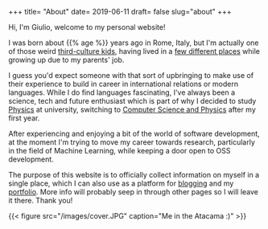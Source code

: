 +++
title= "About"
date= 2019-06-11
draft= false
slug="about"
+++

Hi, I'm Giulio, welcome to my personal website!

I was born about {{% age %}} years ago in Rome, Italy, but I'm actually one of those weird [third-culture kids](https://en.wikipedia.org/wiki/Third_culture_kid), having lived in a [few different places](https://drive.google.com/open?id=1ByVrBiG0zU4PPVqlGd1QQJbR2gzAq-Bc&usp=sharing) while growing up due to my parents' job.

I guess you'd expect someone with that sort of upbringing to make use of their experience to build in career in international relations or modern languages. While I do find languages fascinating, I've always been a science, tech and future enthusiast which is part of why I decided to study [Physics](https://www.dur.ac.uk/physics/undergraduate/courses/bscphys/) at university, switching to [Computer Science and Physics](http://www.maths.dur.ac.uk/php/natural.sciences.php?dept1=comp&dept2=phys&programme=jh_bsc) after my first year.

After experiencing and enjoying a bit of the world of software development, at
the moment I'm trying to move my career towards research, particularly in the
field of Machine Learning, while keeping a door open to OSS development.

The purpose of this website is to officially collect information on myself in a single place, which I can also use as a platform for [blogging](/posts/why-blog/) and my [portfolio](/projects/). More info will probably seep in through other pages so I will leave it there. Thank you!

{{< figure src="/images/cover.JPG" caption="Me in the Atacama :)" >}}
